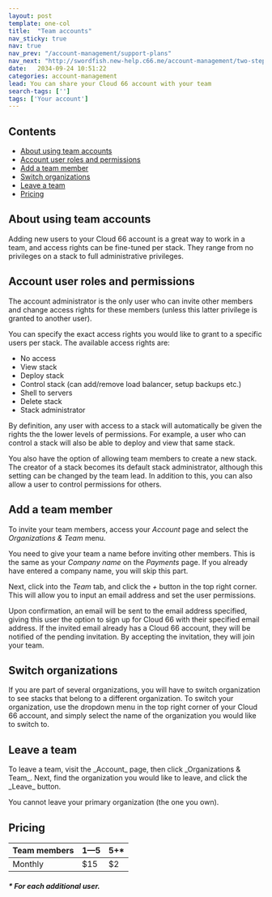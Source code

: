 ```yaml
---
layout: post
template: one-col
title:  "Team accounts"
nav_sticky: true
nav: true
nav_prev: "/account-management/support-plans"
nav_next: "http://swordfish.new-help.c66.me/account-management/two-step-verification"
date:   2034-09-24 10:51:22
categories: account-management
lead: You can share your Cloud 66 account with your team
search-tags: ['']
tags: ['Your account']
---
```


<h2>Contents</h2>
<ul class="page-toc">
	<li>
		<a href="#about">About using team accounts</a>
	</li>
	<li>
		<a href="#permissions">Account user roles and permissions</a>
	</li>
	<li>
		<a href="#add">Add a team member</a>
	</li>
	<li>
		<a href="#switch">Switch organizations</a>
	</li>
	<li>
		<a href="#leave">Leave a team</a>
	</li>
	<li>
		<a href="#pricing">Pricing</a>
	</li>
</ul>

<h2 id="about">About using team accounts</h2>
Adding new users to your Cloud 66 account is a great way to work in a team, and access rights can be fine-tuned per stack. They range from no privileges on a stack to full administrative privileges.

<h2 id="permissions">Account user roles and permissions</h2>
The account administrator is the only user who can invite other members and change access rights for these members (unless this latter privilege is granted to another user).

You can specify the exact access rights you would like to grant to a specific users per stack. The available access rights are:

- No access
- View stack
- Deploy stack
- Control stack (can add/remove load balancer, setup backups etc.)
- Shell to servers
- Delete stack
- Stack administrator

By definition, any user with access to a stack will automatically be given the rights the the lower levels of permissions. For example, a user who can control a stack will also be able to deploy and view that same stack.

You also have the option of allowing team members to create a new stack. The creator of a stack becomes its default stack administrator, although this setting can be changed by the team lead. In addition to this, you can also allow a user to control permissions for others.

<h2 id="add">Add a team member</h2>
To invite your team members, access your <i>Account</i> page and select the <i>Organizations & Team</i> menu.

You need to give your team a name before inviting other members. This is the same as your _Company name_ on the _Payments_ page. If you already have entered a company name, you will skip this part.

Next, click into the _Team_ tab, and click the <i>+</i> button in the top right corner. This will allow you to input an email address and set the user permissions.

Upon confirmation, an email will be sent to the email address specified, giving this user the option to sign up for Cloud 66 with their specified email address. If the invited email already has a Cloud 66 account, they will be notified of the pending invitation. By accepting the invitation, they will join your team.

<h2 id="switch">Switch organizations</h2>
If you are part of several organizations, you will have to switch organization to see stacks that belong to a different organization. To switch your organization, use the dropdown menu in the top right corner of your Cloud 66 account, and simply select the name of the organization you would like to switch to.

<h2 id="leave">Leave a team</h2>
To leave a team, visit the _Account_ page, then click _Organizations & Team_. Next, find the organization you would like to leave, and click the _Leave_ button.

You cannot leave your primary organization (the one you own).

<h2 id="pricing">Pricing</h2>

<table class='table table-bordered table-striped table-small'>
    <thead>
        <tr>
            <th align="center">Team members</th>
            <th align="center">1&mdash;5</th>
            <th align="center">5+*</th>
        </tr>
    </thead>
    <tbody>
        <tr>
            <td>Monthly</td>
            <td>$15</td>
            <td>$2</td>
        </tr>
    </tbody>
</table>
<h5>* For each additional user.</h5>
